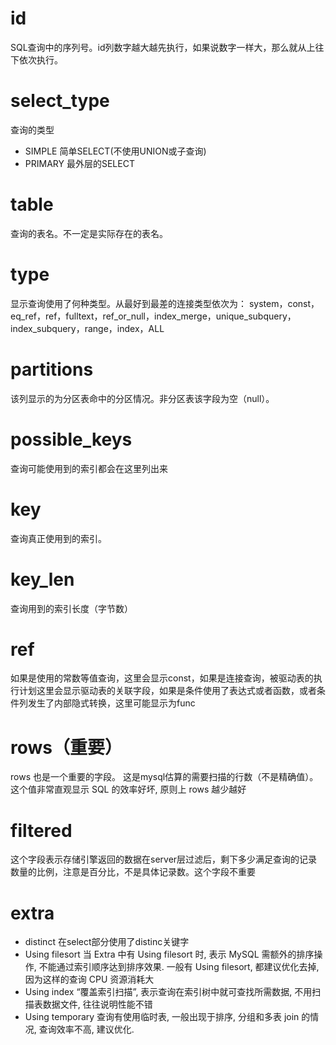 # id
SQL查询中的序列号。id列数字越大越先执行，如果说数字一样大，那么就从上往下依次执行。
# select_type
查询的类型
- SIMPLE 简单SELECT(不使用UNION或子查询)
- PRIMARY 	最外层的SELECT 
# table
查询的表名。不一定是实际存在的表名。
# type
显示查询使用了何种类型。从最好到最差的连接类型依次为：
system，const，eq_ref，ref，fulltext，ref_or_null，index_merge，unique_subquery，index_subquery，range，index，ALL
# partitions
该列显示的为分区表命中的分区情况。非分区表该字段为空（null）。
# possible_keys
查询可能使用到的索引都会在这里列出来
# key
查询真正使用到的索引。
# key_len
查询用到的索引长度（字节数）
#  ref
如果是使用的常数等值查询，这里会显示const，如果是连接查询，被驱动表的执行计划这里会显示驱动表的关联字段，如果是条件使用了表达式或者函数，或者条件列发生了内部隐式转换，这里可能显示为func
# rows（重要）
rows 也是一个重要的字段。 这是mysql估算的需要扫描的行数（不是精确值）。
这个值非常直观显示 SQL 的效率好坏, 原则上 rows 越少越好
# filtered
这个字段表示存储引擎返回的数据在server层过滤后，剩下多少满足查询的记录数量的比例，注意是百分比，不是具体记录数。这个字段不重要
# extra
- distinct 在select部分使用了distinc关键字
- Using filesort 当 Extra 中有 Using filesort 时, 表示 MySQL 需额外的排序操作, 不能通过索引顺序达到排序效果. 一般有 Using filesort, 都建议优化去掉, 因为这样的查询 CPU 资源消耗大
- Using index “覆盖索引扫描”, 表示查询在索引树中就可查找所需数据, 不用扫描表数据文件, 往往说明性能不错
- Using temporary 查询有使用临时表, 一般出现于排序, 分组和多表 join 的情况, 查询效率不高, 建议优化.
